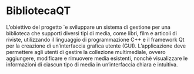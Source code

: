 # BibliotecaQT
L’obiettivo del progetto `e sviluppare un sistema di gestione per una biblioteca
che supporti diversi tipi di media, come libri, film e articoli di riviste, utilizzando
il linguaggio di programmazione C++ e il framework Qt per la creazione di
un’interfaccia grafica utente (GUI). L’applicazione deve permettere agli utenti
di gestire la collezione multimediale, ovvero aggiungere, modificare e rimuovere
media esistenti, nonchè visualizzare le informazioni di ciascun tipo di media in
un’interfaccia chiara e intuitiva.
